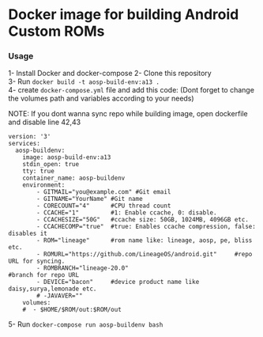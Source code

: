 # Docker image for building Android Custom ROMs

### Usage

1- Install Docker and docker-compose
2- Clone this repository  
3- Run `docker build -t aosp-build-env:a13 .`  
4- create `docker-compose.yml` file and add this code:
(Dont forget to change the volumes path and variables according to your needs)

NOTE: If you dont wanna sync repo while building image, open dockerfile and disable line 42,43

```docker
version: '3'
services:
  aosp-buildenv:
    image: aosp-build-env:a13
    stdin_open: true
    tty: true
    container_name: aosp-buildenv
    environment:
        - GITMAIL="you@example.com" #Git email 
        - GITNAME="YourName" #Git name
        - CORECOUNT="4"      #CPU thread count
        - CCACHE="1"         #1: Enable ccache, 0: disable.
        - CCACHESIZE="50G"   #ccache size: 50GB, 1024MB, 4096GB etc.
        - CCACHECOMP="true"  #true: Enables ccache compression, false: disables it
        - ROM="lineage"      #rom name like: lineage, aosp, pe, bliss etc.
        - ROMURL="https://github.com/LineageOS/android.git"     #repo URL for syncing.
        - ROMBRANCH="lineage-20.0"                              #branch for repo URL
        - DEVICE="bacon"     #device product name like daisy,surya,lemonade etc.
        # -JAVAVER=""
    volumes:
    #  - $HOME/$ROM/out:$ROM/out
```

5- Run `docker-compose run aosp-buildenv bash`